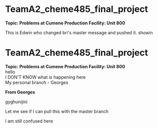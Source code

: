 # TeamA2_cheme485_final_project
**Topic: Problems at Cumene Production Facility: Unit 800**

This is Edwin who changed bri's master message and pushed it. showin

# TeamA2_cheme485_final_project <br>
**Topic: Problems at Cumene Production Facility: Unit 800** <br>
hello<br>
I DON'T KNOW what is happening here <br>
My personal branch - Georges


**From Georges**


gyghunijini


Let me see if I can pull this with the master branch


I am still confused here
